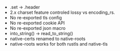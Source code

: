 
* .set -> .header
* 2.x charset feature controled lossy vs encoding_rs.
* No re-exported tls config
* No re-exported cookie API
* No re-exported json macro
* into_string() -> read_to_string()
* native-certs renamed to native-roots
* native-roots works for both rustls and native-tls
